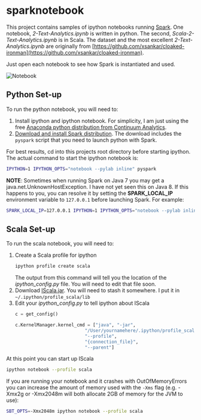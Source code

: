 
# sparknotebook

This project contains samples of ipython notebooks running [Spark](https://spark.apache.org/). One notebook, _2-Text-Analytics.ipynb_ is written in python. The second, _Scala-2-Text-Analytics.ipynb_ is in Scala. The dataset and the most excellent _2-Text-Analytics.ipynb_ are originally from [https://github.com/xsankar/cloaked-ironman](https://github.com/xsankar/cloaked-ironman).

Just open each notebook to see how Spark is instantiated and used.

![Notebook](https://pbs.twimg.com/media/B1O87jsCQAAeLfz.png:large)

## Python Set-up

To run the python notebook, you will need to:

1. Install ipython and ipython notebook. For simplicity, I am just using the free [Anaconda python distribution from Continuum Analytics](http://continuum.io/downloads).
2. [Download and install Spark distribution](https://spark.apache.org/downloads.html). The download includes the `pyspark` script that you need to launch python with Spark.

For best results, cd into this projects root directory before starting ipython. The actual command to start the ipython notebook is:

```bash
IPYTHON=1 IPYTHON_OPTS="notebook --pylab inline" pyspark
```

__NOTE__: Sometimes when running Spark on Java 7 you may get a java.net.UnknownHostException. I have not yet seen this on Java 8. If this happens to you, you can resolve it by setting the __SPARK_LOCAL_IP__ environment variable to `127.0.0.1` before launching Spark. For example:

```bash
SPARK_LOCAL_IP=127.0.0.1 IPYTHON=1 IPYTHON_OPTS="notebook --pylab inline" pyspark
```

## Scala Set-up

To run the scala notebook, you will need to:

1. Create a Scala profile for ipython
    ```bash
    ipython profile create scala
    ```
    The output from this command will tell you the location of the _ipython_config.py_ file. You will need to edit that file soon.  
2. Download [IScala.jar](https://github.com/mattpap/IScala/releases). You will need to stash it somewhere. I put it in `~/.ipython/profile_scala/lib`
3. Edit your _ipython_config.py_ to tell ipython about IScala
    ```python
    c = get_config()
    
    c.KernelManager.kernel_cmd = ["java", "-jar",
                              "/User/yournamehere/.ipython/profile_scala/lib/IScala.jar",
                              "--profile",
                              "{connection_file}",
                              "--parent"]
    ```

At this point you can start up IScala
```bash
ipython notebook --profile scala
```

If you are running your notebook and it crashes with OutOfMemoryErrors you can increase the amount of memory used with the `-Xms` flag (e.g. -Xmx2g or -Xmx2048m will both allocate 2GB of memory for the JVM to use):
```bash
SBT_OPTS=-Xmx2048m ipython notebook --profile scala
```

